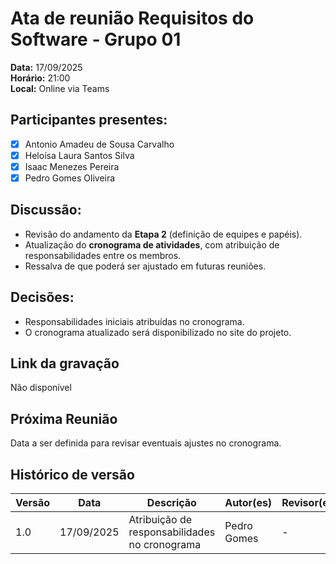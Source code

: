 # Ata de reunião Requisitos do Software - Grupo 01  
**Data:** 17/09/2025  
**Horário:** 21:00  
**Local:** Online via Teams  

## Participantes presentes:  
- [x] Antonio Amadeu de Sousa Carvalho  
- [x] Heloísa Laura Santos Silva  
- [x] Isaac Menezes Pereira  
- [x] Pedro Gomes Oliveira  

## Discussão:  
* Revisão do andamento da **Etapa 2** (definição de equipes e papéis).  
* Atualização do **cronograma de atividades**, com atribuição de responsabilidades entre os membros.  
* Ressalva de que poderá ser ajustado em futuras reuniões.  

## Decisões:  
* Responsabilidades iniciais atribuídas no cronograma.  
* O cronograma atualizado será disponibilizado no site do projeto.  

## Link da gravação  
Não disponível  

## Próxima Reunião  
Data a ser definida para revisar eventuais ajustes no cronograma.  

## Histórico de versão  
Versão | Data | Descrição | Autor(es) | Revisor(es)  
-------- | ------ | ------ | ---------- | ----------  
1.0 | 17/09/2025 | Atribuição de responsabilidades no cronograma | Pedro Gomes | -  
